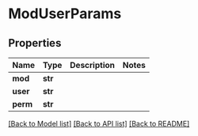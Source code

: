 # ModUserParams

## Properties
Name | Type | Description | Notes
------------ | ------------- | ------------- | -------------
**mod** | **str** |  | 
**user** | **str** |  | 
**perm** | **str** |  | 

[[Back to Model list]](../README.md#documentation-for-models) [[Back to API list]](../README.md#documentation-for-api-endpoints) [[Back to README]](../README.md)


